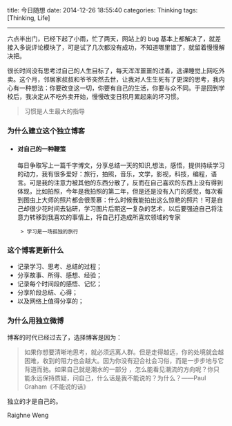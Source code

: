 title: 今日随想
date: 2014-12-26 18:55:40
categories: Thinking
tags: [Thinking, Life]

---

六点半出门，已经下起了小雨，忙了两天，网站上的 bug 基本上都解决了，就差接入多说评论模块了，可是试了几次都没有成功，不知道哪里错了，就留着慢慢解决把。

<!--more-->

很长时间没有思考过自己的人生目标了，每天浑浑噩噩的过着，逃课睡觉上网吃外卖。这个月，邻居家叔叔和爷爷突然去世，让我对人生生死有了更深的思考，我内心有一种想法：你要改变这一切，你要有自己的生活，你要与众不同。于是回到学校后，我决定从不吃外卖开始，慢慢改变日积月累起来的坏习惯。

> 习惯是人生最大的指导

### 为什么建立这个独立博客

- #### 对自己的一种鞭策

  每日争取写上一篇千字博文，分享总结一天的知识,想法，感悟，提供持续学习的动力，我有很多爱好：旅行，拍照，音乐，文学，影视，科技，编程，语言。可是我的注意力被其他的东西分散了，反而在自己喜欢的东西上没有得到体现，比如拍照，今年是我拍照的第二年，但是还是没有入门的感觉，每次看到图虫上大师的照片都会很羡慕：什么时候我能拍出这么惊艳的照片！可是自己却很少花时间去钻研，学习图片后期这一复杂的艺术，以后要强迫自己将注意力转移到我喜欢的事情上，将自己打造成所喜欢领域的专家

       > 学习是一场孤独的旅行

### 这个博客更新什么

- 记录学习、思考、总结的过程；
- 分享故事、所得、感想、经验；
- 记录每个时间段的感悟、记忆；
- 分享阶段总结、心得；
- 以及网络上值得分享的；

### 为什么用独立微博

博客的时代已经过去了，选择博客是因为：

> 如果你想要清晰地思考，就必须远离人群。但是走得越远，你的处境就会越困难，收到的阻力也会越大。因为你没有迎合社会习俗，而是一步步地与它背道而驰。如果自己就是潮水的一部分 ，怎么能看见潮流的方向呢？你只能永远保持质疑，问自己，什么话是我不能说的？为什么？——Paul Graham《不能说的话》

独立的才是自己的。

Raighne Weng
